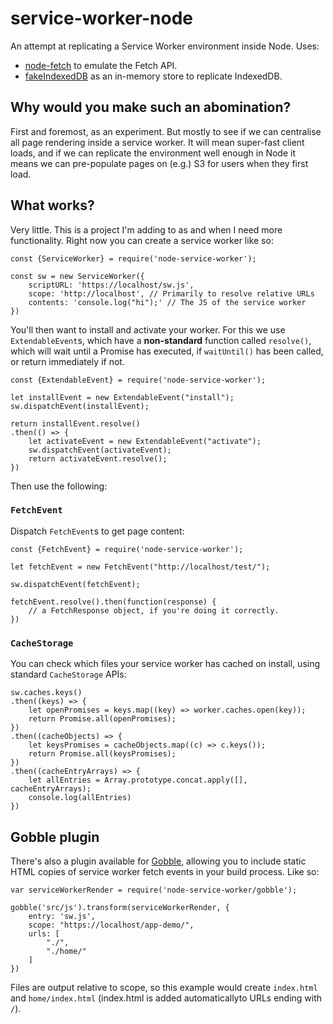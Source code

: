 # service-worker-node

An attempt at replicating a Service Worker environment inside Node. Uses:

 - [node-fetch](https://www.npmjs.com/package/node-fetch) to emulate the Fetch API.
 - [fakeIndexedDB](https://github.com/dumbmatter/fakeIndexedDB) as an in-memory store to
   replicate IndexedDB.

## Why would you make such an abomination?

First and foremost, as an experiment. But mostly to see if we can centralise
all page rendering inside a service worker. It will mean super-fast client loads,
and if we can replicate the environment well enough in Node it means we can
pre-populate pages on (e.g.) S3 for users when they first load.

## What works?

Very little. This is a project I'm adding to as and when I need more functionality.
Right now you can create a service worker like so:

    const {ServiceWorker} = require('node-service-worker');

    const sw = new ServiceWorker({
        scriptURL: 'https://localhost/sw.js',
        scope: 'http://localhost', // Primarily to resolve relative URLs
        contents: 'console.log("hi");' // The JS of the service worker
    })

You'll then want to install and activate your worker. For this we use `ExtendableEvent`s,
which have a **non-standard** function called `resolve()`, which will wait until a Promise
has executed, if `waitUntil()` has been called, or return immediately if not.

    const {ExtendableEvent} = require('node-service-worker');

    let installEvent = new ExtendableEvent("install");
    sw.dispatchEvent(installEvent);

    return installEvent.resolve()
    .then(() => {
        let activateEvent = new ExtendableEvent("activate");
        sw.dispatchEvent(activateEvent);
        return activateEvent.resolve();
    })

Then use the following:

### `FetchEvent`

Dispatch `FetchEvent`s to get page content:

    const {FetchEvent} = require('node-service-worker');

    let fetchEvent = new FetchEvent("http://localhost/test/");

    sw.dispatchEvent(fetchEvent);

    fetchEvent.resolve().then(function(response) {
        // a FetchResponse object, if you're doing it correctly.
    })

### `CacheStorage`

You can check which files your service worker has cached on install, using standard
`CacheStorage` APIs:

    sw.caches.keys()
    .then((keys) => {
        let openPromises = keys.map((key) => worker.caches.open(key));
        return Promise.all(openPromises);
    })
    .then((cacheObjects) => {
        let keysPromises = cacheObjects.map((c) => c.keys());
        return Promise.all(keysPromises);
    })
    .then((cacheEntryArrays) => {
        let allEntries = Array.prototype.concat.apply([], cacheEntryArrays);
        console.log(allEntries)
    })


## Gobble plugin

There's also a plugin available for [Gobble](https://github.com/gobblejs), allowing you
to include static HTML copies of service worker fetch events in your build process. Like so:

    var serviceWorkerRender = require('node-service-worker/gobble');
    
    gobble('src/js').transform(serviceWorkerRender, {
        entry: 'sw.js',
        scope: "https://localhost/app-demo/",
        urls: [
            "./",
            "./home/"
        ]
    })

Files are output relative to scope, so this example would create `index.html` and
`home/index.html` (index.html is added automaticallyto URLs ending with `/`).
